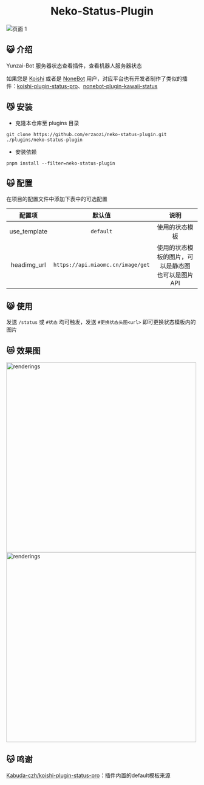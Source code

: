 <div align="center">
  
# Neko-Status-Plugin

</div>

![页面 1](https://github.com/erzaozi/neko-status-plugin/assets/61369914/14eca1b7-0a9b-47c1-8555-76479bf66b30)

## 😺 介绍

Yunzai-Bot 服务器状态查看插件，查看机器人服务器状态

如果您是 [Koishi](https://koishi.chat/) 或者是 [NoneBot](https://nonebot.dev/) 用户，对应平台也有开发者制作了类似的插件：[koishi-plugin-status-pro](https://github.com/Kabuda-czh/koishi-plugin-status-pro)、[nonebot-plugin-kawaii-status](https://github.com/KomoriDev/nonebot-plugin-kawaii-status)

## 😼 安装

- 克隆本仓库至 plugins 目录
```
git clone https://github.com/erzaozi/neko-status-plugin.git ./plugins/neko-status-plugin
```

- 安装依赖
```
pnpm install --filter=neko-status-plugin
```

## 🙀 配置

在项目的配置文件中添加下表中的可选配置

| 配置项 | 默认值 | 说明 |
| :---: | :---: | :---: |
| use_template | `default` | 使用的状态模板 |
| headimg_url | `https://api.miaomc.cn/image/get` | 使用的状态模板的图片，可以是静态图<br>也可以是图片API |

## 😸 使用

发送 `/status` 或 `#状态` 均可触发，发送 `#更换状态头图<url>` 即可更换状态模板内的图片

## 😻 效果图

<img src="https://github.com/erzaozi/neko-status-plugin/assets/61369914/a578e8d9-68b9-4af9-9ebb-82784afd318a" height="500" alt="renderings"/>
<img src="https://github.com/erzaozi/neko-status-plugin/assets/61369914/658a8768-67f8-4c9d-8f61-6cf90f0b6a68" height="500" alt="renderings"/>

## 😽 鸣谢

[Kabuda-czh/koishi-plugin-status-pro](https://github.com/Kabuda-czh/koishi-plugin-status-pro)：插件内置的default模板来源
